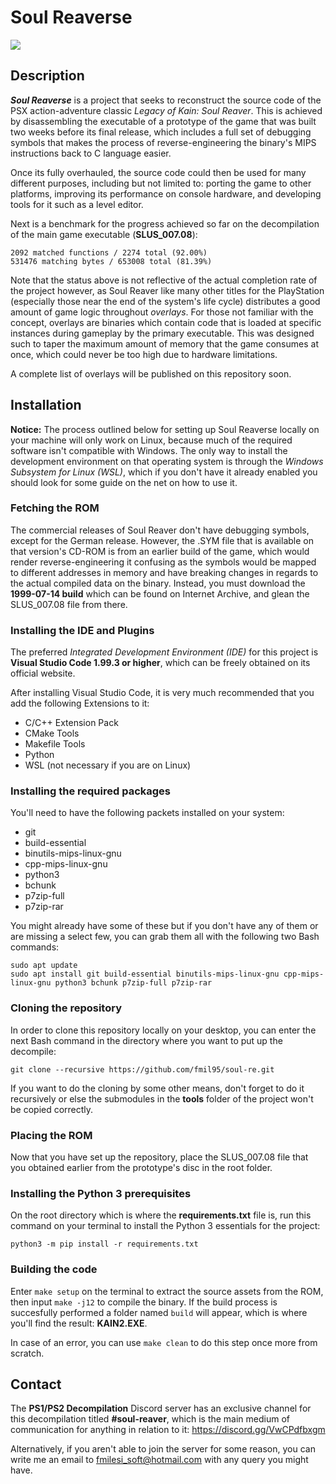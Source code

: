 # Soul Reaverse

<img src="https://i.imgur.com/RTQyAu8.png"/>

## Description

***Soul Reaverse*** is a project that seeks to reconstruct the source code of the PSX action-adventure classic *Legacy of Kain: Soul Reaver*. This is achieved by disassembling the executable of a prototype of the game that was built two weeks before its final release, which includes a full set of debugging symbols that makes the process of reverse-engineering the binary's MIPS instructions back to C language easier.

Once its fully overhauled, the source code could then be used for many different purposes, including but not limited to: porting the game to other platforms, improving its performance on console hardware, and developing tools for it such as a level editor.  

Next is a benchmark for the progress achieved so far on the decompilation of the main game executable (**SLUS_007.08**): 
```
2092 matched functions / 2274 total (92.00%)
531476 matching bytes / 653008 total (81.39%)
```

Note that the status above is not reflective of the actual completion rate of the project however, as Soul Reaver like many other titles for the PlayStation (especially those near the end of the system's life cycle) distributes a good amount of game logic throughout *overlays*. For those not familiar with the concept, overlays are binaries which contain code that is loaded at specific instances during gameplay by the primary executable. This was designed such to taper the maximum amount of memory that the game consumes at once, which could never be too high due to hardware limitations.

A complete list of overlays will be published on this repository soon.  

## Installation

**Notice:** The process outlined below for setting up Soul Reaverse locally on your machine will only work on Linux, because much of the required software isn't compatible with Windows. The only way to install the development environment on that operating system is through the *Windows Subsystem for Linux (WSL)*, which if you don't have it already enabled you should look for some guide on the net on how to use it.  

### Fetching the ROM

The commercial releases of Soul Reaver don't have debugging symbols, except for the German release. However, the .SYM file that is available on that version's CD-ROM is from an earlier build of the game, which would render reverse-engineering it confusing as the symbols would be mapped to different addresses in memory and have breaking changes in regards to the actual compiled data on the binary. Instead, you must download the **1999-07-14 build** which can be found on Internet Archive, and glean the SLUS_007.08 file from there. 

### Installing the IDE and Plugins

The preferred *Integrated Development Environment (IDE)* for this project is **Visual Studio Code 1.99.3 or higher**, which can be freely obtained on its official website.

After installing Visual Studio Code, it is very much recommended that you add the following Extensions to it:
- C/C++ Extension Pack
- CMake Tools
- Makefile Tools
- Python
- WSL (not necessary if you are on Linux)

### Installing the required packages

You'll need to have the following packets installed on your system:
- git
- build-essential
- binutils-mips-linux-gnu
- cpp-mips-linux-gnu
- python3
- bchunk
- p7zip-full
- p7zip-rar

You might already have some of these but if you don't have any of them or are missing a select few, you can grab them all with the following two Bash commands:
```
sudo apt update
sudo apt install git build-essential binutils-mips-linux-gnu cpp-mips-linux-gnu python3 bchunk p7zip-full p7zip-rar
```

### Cloning the repository

In order to clone this repository locally on your desktop, you can enter the next Bash command in the directory where you want to put up the decompile:  
```
git clone --recursive https://github.com/fmil95/soul-re.git
```

If you want to do the cloning by some other means, don't forget to do it recursively or else the submodules in the **tools** folder of the project won't be copied correctly.

### Placing the ROM

Now that you have set up the repository, place the SLUS_007.08 file that you obtained earlier from the prototype's disc in the root folder.  

### Installing the Python 3 prerequisites

On the root directory which is where the **requirements.txt** file is, run this command on your terminal to install the Python 3 essentials for the project: 
```
python3 -m pip install -r requirements.txt
```

### Building the code

Enter `make setup` on the terminal to extract the source assets from the ROM, then input `make -j12` to compile the binary. If the build process is succesfully performed a folder named `build` will appear, which is where you'll find the result: **KAIN2.EXE**. 

In case of an error, you can use `make clean` to do this step once more from scratch.
 
## Contact

The **PS1/PS2 Decompilation** Discord server has an exclusive channel for this decompilation titled **#soul-reaver**, which is the main medium of communication for anything in relation to it: https://discord.gg/VwCPdfbxgm

Alternatively, if you aren't able to join the server for some reason, you can write me an email to fmilesi_soft@hotmail.com with any query you might have. 
